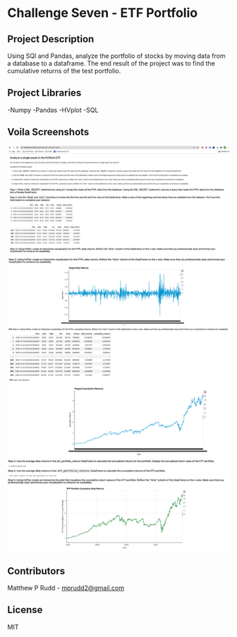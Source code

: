 # Challenge Seven - ETF Portfolio

## Project Description
Using SQl and Pandas, analyze the portfolio of stocks by moving data from a database to a dataframe.  The end result of the project was to find the cumulative returns of the test portfolio.

## Project Libraries
-Numpy
-Pandas
-HVplot
-SQL

## Voila Screenshots 
![Screenshot One](pictures/1.png)
![Screenshot Two](pictures/2.png)
![Screenshot Three](pictures/3.png)
![Screenshot Four](pictures/4.png)

## Contributors
Matthew P Rudd - mprudd2@gmail.com

## License 
MIT